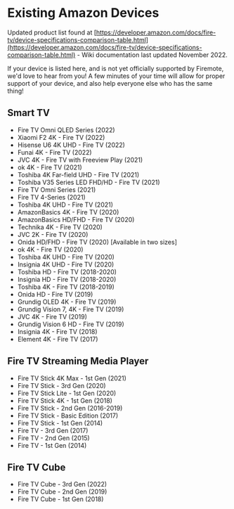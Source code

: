 # Existing Amazon Devices
Updated product list found at [https://developer.amazon.com/docs/fire-tv/device-specifications-comparison-table.html](https://developer.amazon.com/docs/fire-tv/device-specifications-comparison-table.html) - Wiki documentation last updated November 2022.

If your device is listed here, and is not yet officially supported by Firemote, we'd love to hear from you!  A few minutes of your time will allow for proper support of your device, and also help everyone else who has the same thing!

## Smart TV
* Fire TV Omni QLED Series (2022)
* Xiaomi F2 4K - Fire TV (2022)
* Hisense U6 4K UHD - Fire TV (2022)
* Funai 4K - Fire TV (2022)
* JVC 4K - Fire TV with Freeview Play (2021)
* ok 4K - Fire TV (2021)
* Toshiba 4K Far-field UHD - Fire TV (2021)
* Toshiba V35 Series LED FHD/HD - Fire TV (2021)
* Fire TV Omni Series (2021)
* Fire TV 4-Series (2021)
* Toshiba 4K UHD - Fire TV (2021)
* AmazonBasics 4K - Fire TV (2020)
* AmazonBasics HD/FHD - Fire TV (2020)
* Technika 4K - Fire TV (2020)
* JVC 2K - Fire TV (2020)
* Onida HD/FHD - Fire TV (2020) [Available in two sizes]
* ok 4K - Fire TV (2020)
* Toshiba 4K UHD - Fire TV (2020)
* Insignia 4K UHD - Fire TV (2020)
* Toshiba HD - Fire TV (2018-2020)
* Insignia HD - Fire TV (2018-2020)
* Toshiba 4K - Fire TV (2018-2019)
* Onida HD - Fire TV (2019)
* Grundig OLED 4K - Fire TV (2019)
* Grundig Vision 7, 4K - Fire TV (2019)
* JVC 4K - Fire TV (2019)
* Grundig Vision 6 HD - Fire TV (2019)
* Insignia 4K - Fire TV (2018)
* Element 4K - Fire TV (2017)


## Fire TV Streaming Media Player
* Fire TV Stick 4K Max - 1st Gen (2021)
* Fire TV Stick - 3rd Gen (2020)
* Fire TV Stick Lite - 1st Gen (2020)
* Fire TV Stick 4K - 1st Gen (2018)
* Fire TV Stick - 2nd Gen (2016-2019)
* Fire TV Stick - Basic Edition (2017)
* Fire TV Stick - 1st Gen (2014)
* Fire TV - 3rd Gen (2017)
* Fire TV - 2nd Gen (2015)
* Fire TV - 1st Gen (2014)


## Fire TV Cube
* Fire TV Cube - 3rd Gen (2022)
* Fire TV Cube - 2nd Gen (2019)
* Fire TV Cube - 1st Gen (2018)